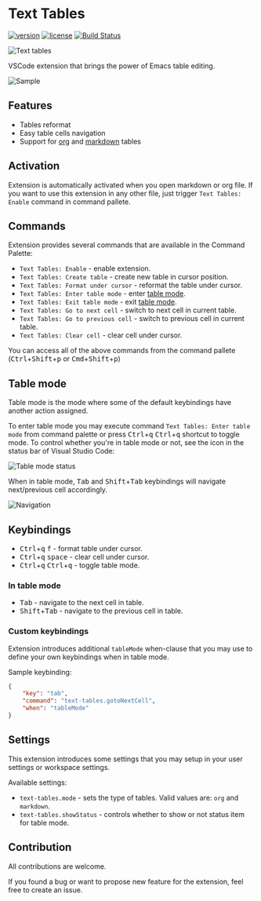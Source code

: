 # Text Tables

[![version][version-badge]][CHANGELOG]
[![license][license-badge]][LICENSE]
[![Build Status](https://travis-ci.org/rpeshkov/vscode-text-tables.svg?branch=master)](https://travis-ci.org/rpeshkov/vscode-text-tables)

![Text tables](https://github.com/rpeshkov/vscode-text-tables/raw/master/icons/icon.png)

VSCode extension that brings the power of Emacs table editing.

![Sample](https://github.com/rpeshkov/vscode-text-tables/raw/master/doc/sample.gif)

## Features

- Tables reformat
- Easy table cells navigation
- Support for [org](https://orgmode.org/manual/Built_002din-table-editor.html#Built_002din-table-editor) and [markdown](https://help.github.com/articles/organizing-information-with-tables/) tables

## Activation

Extension is automatically activated when you open markdown or org file. If you want to use this extension in any other file, just trigger `Text Tables: Enable` command in command pallete.

## Commands

Extension provides several commands that are available in the Command Palette:

- `Text Tables: Enable` - enable extension.
- `Text Tables: Create table` - create new table in cursor position.
- `Text Tables: Format under cursor` - reformat the table under cursor.
- `Text Tables: Enter table mode` - enter [table mode](#table-mode).
- `Text Tables: Exit table mode` - exit [table mode](#table-mode).
- `Text Tables: Go to next cell` - switch to next cell in current table.
- `Text Tables: Go to previous cell` - switch to previous cell in current table.
- `Text Tables: Clear cell` - clear cell under cursor.

You can access all of the above commands from the command pallete (<kbd>Ctrl</kbd>+<kbd>Shift</kbd>+<kbd>p</kbd> or <kbd>Cmd</kbd>+<kbd>Shift</kbd>+<kbd>p</kbd>)

## Table mode

Table mode is the mode where some of the default keybindings have another action assigned.

To enter table mode you may execute command `Text Tables: Enter table mode` from command palette or press <kbd>Ctrl</kbd>+<kbd>q</kbd> <kbd>Ctrl</kbd>+<kbd>q</kbd> shortcut to toggle mode. To control whether you're in table mode or not, see the icon in the status bar of Visual Studio Code:

![Table mode status](https://github.com/rpeshkov/vscode-text-tables/raw/master/doc/table-mode-status.png)

When in table mode, <kbd>Tab</kbd> and <kbd>Shift</kbd>+<kbd>Tab</kbd> keybindings will navigate next/previous cell accordingly.

![Navigation](https://github.com/rpeshkov/vscode-text-tables/raw/master/doc/navigation.gif)

## Keybindings

- <kbd>Ctrl</kbd>+<kbd>q</kbd> <kbd>f</kbd> - format table under cursor.
- <kbd>Ctrl</kbd>+<kbd>q</kbd> <kbd>space</kbd> - clear cell under cursor.
- <kbd>Ctrl</kbd>+<kbd>q</kbd> <kbd>Ctrl</kbd>+<kbd>q</kbd> - toggle table mode.

### In table mode

- <kbd>Tab</kbd> - navigate to the next cell in table.
- <kbd>Shift</kbd>+<kbd>Tab</kbd> - navigate to the previous cell in table.

### Custom keybindings

Extension introduces additional `tableMode` when-clause that you may use to define your own keybindings when in table mode.

Sample keybinding:

```json
{
    "key": "tab",
    "command": "text-tables.gotoNextCell",
    "when": "tableMode"
}
```

## Settings

This extension introduces some settings that you may setup in your user settings or workspace settings.

Available settings:

- `text-tables.mode` - sets the type of tables. Valid values are: `org` and `markdown`.
- `text-tables.showStatus` - controls whether to show or not status item for table mode.

## Contribution

All contributions are welcome.

If you found a bug or want to propose new feature for the extension, feel free to create an issue.

[CHANGELOG]: ./CHANGELOG.md
[LICENSE]: ./LICENSE
[version-badge]: https://img.shields.io/badge/version-0.1.5-blue.svg
[license-badge]: https://img.shields.io/badge/license-MIT-blue.svg
